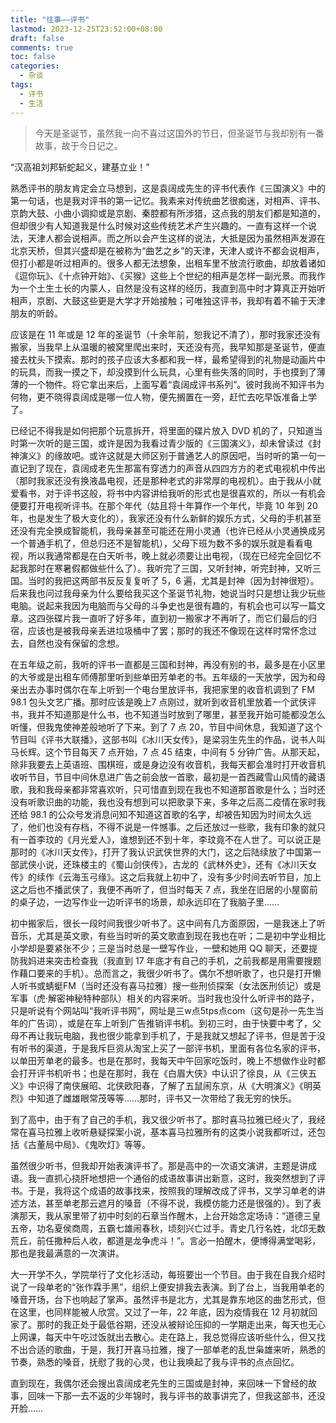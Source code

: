 ```yaml
---
title: "往事——评书"
lastmod: 2023-12-25T23:52:00+08:00
draft: false
comments: true
toc: false
categories:
  - 杂谈
tags:
  - 评书
  - 生活
---
```


<!--more-->

> 今天是圣诞节，虽然我一向不喜过这国外的节日，但圣诞节与我却别有一番故事，故于今日记之。

“汉高祖刘邦斩蛇起义，建基立业！”

熟悉评书的朋友肯定会立马想到，这是袁阔成先生的评书代表作《三国演义》中的第一句话，也是我对评书的第一记忆。我素来对传统曲艺很痴迷，对相声、评书、京韵大鼓、小曲小调抑或是京剧、秦腔都有所涉猎，这点我的朋友们都是知道的，但却很少有人知道我是什么时候对这些传统艺术产生兴趣的。一直有这样一个说法，天津人都会说相声。而之所以会产生这样的说法，大抵是因为虽然相声发源在北京天桥，但其兴盛却是在被称为“曲艺之乡”的天津，天津人或许不都会说相声，但打小都是听过相声的。很多人都无法想象，出租车里不放流行歌曲，却放着诸如《逗你玩》、《十点钟开始》、《买猴》这些上个世纪的相声是怎样一副光景。而我作为一个土生土长的内蒙人，自然是没有这样的经历，我直到高中时才算真正开始听相声，京剧、大鼓这些更是大学才开始接触；可唯独这评书，我却有着不输于天津朋友的听龄。

应该是在 11 年或是 12 年的圣诞节（十余年前，恕我记不清了），那时我家还没有搬家，当我早上从温暖的被窝里爬出来时，天还没有亮，我早知那是圣诞节，便直接去枕头下摸索。那时的孩子应该大多都和我一样，最希望得到的礼物是动画片中的玩具，而我一摸之下，却没摸到什么玩具，心里有些失落的同时，手也摸到了薄薄的一个物件。将它拿出来后，上面写着“袁阔成评书系列”。彼时我尚不知评书为何物，更不晓得袁阔成是哪一位人物，便先搁置在一旁，赶忙去吃早饭准备上学了。

已经记不得我是如何把那个玩意拆开，将里面的碟片放入 DVD 机的了，只知道当时第一次听的是三国，或许是因为我看过青少版的《三国演义》，却未曾读过《封神演义》的缘故吧。或许这就是大师区别于普通艺人的原因吧，当时听的第一句一直记到了现在，袁阔成老先生那富有穿透力的声音从四四方方的老式电视机中传出（那时我家还没有换液晶电视，还是那种老式的非常厚的电视机）。由于我从小就爱看书，对于评书这般，将书中内容讲给我听的形式也是很喜欢的，所以一有机会便要打开电视听评书。在那个年代（姑且将十年算作一个年代，毕竟 10 年到 20 年，也是发生了极大变化的），我家还没有什么新鲜的娱乐方式，父母的手机甚至还没有完全换成智能机，我母亲甚至可能还在用小灵通（也许已经从小灵通换成另一个普通手机了，但总归还不是智能机），父母下班为数不多的娱乐就是看看电视，所以我通常都是在白天听书，晚上就必须要让出电视，（现在已经完全回忆不起我那时在寒暑假都做些什么了）。我听完了三国，又听封神，听完封神，又听三国。当时的我把这两部书反反复复听了 5，6 遍，尤其是封神（因为封神很短）。后来我也问过我母亲为什么要给我买这个圣诞节礼物，她说当时只是想让我少玩些电脑。说起来我因为电脑而与父母的斗争史也是很有趣的，有机会也可以写一篇文章。这四张碟片我一直听了好多年，直到初一搬家才不再听了，而它们最后的归宿，应该也是被我母亲丢进垃圾桶中了罢；那时的我还不像现在这样时常怀念过去，自然也没有保留的念想。

在五年级之前，我听的评书一直都是三国和封神，再没有别的书，最多是在小区里的大爷或是出租车师傅那里听到些单田芳单老的书。五年级的一天放学，因为和母亲出去办事时偶尔在车上听到一个电台里放评书，我把家里的收音机调到了 FM 98.1 包头文艺广播。那时应该是晚上7 点刚过，就听到收音机里放着一个武侠评书，我并不知道那是什么书，也不知道当时放到了哪里，甚至我开始可能都没怎么听懂，但我鬼使神差般地听了下来。到了 7 点 20，节目中间休息，我知道了这个节目叫《评书大联播》，这部书叫《冰川天女传》，是梁羽生先生的作品，说书人叫马长辉。这个节目每天 7 点开始，7 点 45 结束，中间有 5 分钟广告。从那天起，除非我要去上英语班、围棋班，或是身边没有收音机，我每天都会准时打开收音机收听节目，节目中间休息进广告之前会放一首歌，最初是一首西藏雪山风情的藏语歌，我和我母亲都非常喜欢听，只可惜直到现在我也不知道那首歌是什么；当时还没有听歌识曲的功能，我也没有想到可以把歌录下来，多年之后高二疫情在家时我还给 98.1 的公众号发消息问知不知道这首歌的名字，却被告知因为时间太久远了，他们也没有存档，不得不说是一件憾事。之后还放过一些歌，我有印象的就只有一首李玟的《月光爱人》，谁想到还不到十年，李玟竟不在人世了。可以说正是那时的《冰川天女传》，打开了我认识武侠世界的大门，这之后陆续放了中国第一部武侠小说，还珠楼主的《蜀山剑侠传》，古龙的《武林外史》，还有《冰川天女传》的续作《云海玉弓缘》。这之后我就上初中了，没有多少时间去听节目，加上这之后也不播武侠了，我便不再听了，但当时每天 7 点，我坐在旧居的小屋窗前的桌子边，一边写作业一边听评书的场景，却永远印在了我脑子里……

初中搬家后，很长一段时间我很少听书了。这中间有几方面原因，一是我迷上了听音乐，尤其是英文歌，有些当时听的英文歌直到现在我也在听；二是初中学业相比小学却是要紧张不少；三是当时总是一壁写作业，一壁和她用 QQ 聊天，还要提防我妈进来突击检查我（我直到 17 年底才有自己的手机，之前我都是用需要搜题作藉口要来的手机）。总而言之，我很少听书了。偶尔不想听歌了，也只是打开懒人听书或蜻蜓FM（当时还没有喜马拉雅）搜一些刑侦探案（女法医刑侦记）或是军事（虎·解密神秘特种部队）相关的内容来听。当时我也没什么听评书的路子，只是听说有个网站叫“我听评书网”，网址是三w点5tps点com（这句是孙一先生当年的广告词），或是在车上听到广告推销评书机。到初三时，由于快要中考了，父母不再让我玩电脑，我也很少能拿到手机了，于是我就又想起了评书，但是苦于没有听书的渠道，于是我斥巨资从淘宝上买了一部评书机，里面有各位名家的评书，以单田芳单老的最多。也是在那时，我每天中午回家吃饭时，晚上不想做作业时都会打开评书机听书；也是在那时，我在《白眉大侠》中认识了徐良，从《三侠五义》中识得了南侠展昭、北侠欧阳春，了解了五鼠闹东京，从《大明演义》《明英烈》中知道了雌雄眼常茂等等……那时，评书又一次带给了我无穷的快乐。

到了高中，由于有了自己的手机，我又很少听书了。那时喜马拉雅已经火了，我经常在喜马拉雅上收听悬疑探案小说，基本喜马拉雅所有的这类小说我都听过，还包括《古董局中局》、《鬼吹灯》等等。

虽然很少听书，但我却开始表演评书了。那是高中的一次语文演讲，主题是讲成语。我一直抓心挠肝地想把一个通俗的成语故事讲出新意，这时，我突然想到了评书。于是，我将这个成语的故事找来，按照我的理解改成了评书，又学习单老的讲述方法，甚至单老那云遮月的嗓音（不得不说，我模仿能力还是很强的）。到了表演那天，我从家里带了初中时刻的石章当作醒木，上台开始念定场诗：“道德三皇五帝，功名夏侯商周，五霸七雄闹春秋，顷刻兴亡过手。青史几行名姓，北邙无数荒丘，前任撒种后人收，都道是龙争虎斗！”。言必一拍醒木，便博得满堂喝彩，那也是我最满意的一次演讲。

大一开学不久，学院举行了文化衫活动，每班要出一个节目。由于我在自我介绍时说了一段单老的“张作霖手黑”，组织上便安排我去表演。到了台上，当我用单老的嗓音开场，台下也响起了掌声。虽然评书是北方，尤其是靠东地区的曲艺形式，但在这里，也同样能被人欣赏。又过了一年，22 年底，因为疫情我在 12 月初就回家了。那时的我正处于最低谷期，还没从被辩论压抑的一学期走出来，每天也无心上网课，每天中午吃过饭就出去散心。走在路上，我总觉得应该听些什么，但又找不出合适的歌曲，于是，我打开喜马拉雅，搜了一部单老的乱世枭雄来听，熟悉的节奏，熟悉的嗓音，抚慰了我的心灵，也让我唤起了我与评书的点点回忆。

直到现在，我偶尔还会搜出袁阔成老先生的三国或是封神，来回味一下曾经的故事，回味一下那一去不返的少年锦时，我与评书的故事讲完了，但我这部书，还没开脸……
